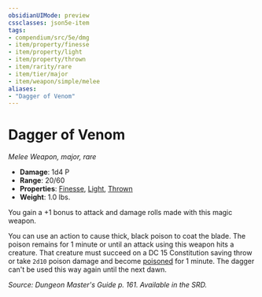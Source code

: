 ```yaml
---
obsidianUIMode: preview
cssclasses: json5e-item
tags:
- compendium/src/5e/dmg
- item/property/finesse
- item/property/light
- item/property/thrown
- item/rarity/rare
- item/tier/major
- item/weapon/simple/melee
aliases: 
- "Dagger of Venom"
---
```

# Dagger of Venom
*Melee Weapon, major, rare*  

- **Damage**: 1d4 P
- **Range**: 20/60
- **Properties**: [Finesse](/Systems/5e/rules/item-properties.md#Finesse), [Light](/Systems/5e/rules/item-properties.md#Light), [Thrown](/Systems/5e/rules/item-properties.md#Thrown)
- **Weight**: 1.0 lbs.

You gain a +1 bonus to attack and damage rolls made with this magic weapon.

You can use an action to cause thick, black poison to coat the blade. The poison remains for 1 minute or until an attack using this weapon hits a creature. That creature must succeed on a DC 15 Constitution saving throw or take `2d10` poison damage and become [poisoned](/Systems/5e/rules/conditions.md#poisoned) for 1 minute. The dagger can't be used this way again until the next dawn.

*Source: Dungeon Master's Guide p. 161. Available in the SRD.*
